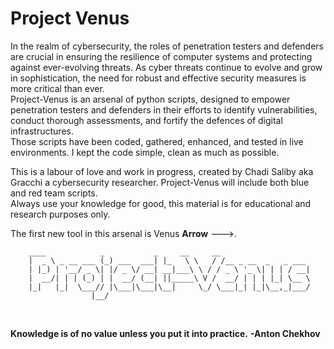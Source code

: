 # Project Venus

In the realm of cybersecurity, the roles of penetration testers and defenders are crucial in ensuring the resilience of computer systems and protecting against ever-evolving threats.
As cyber threats continue to evolve and grow in sophistication, the need for robust and effective security measures is more critical than ever.
</br>
Project-Venus is an arsenal of python scripts, designed to empower penetration testers and defenders in their efforts to identify vulnerabilities, conduct thorough assessments, and fortify the defences of digital infrastructures. 
</br>
Those scripts have been coded, gathered, enhanced, and tested in live environments.
I kept the code simple, clean as much as possible.
</br>

This is a labour of love and work in progress, created by Chadi Saliby aka Gracchi a cybersecurity researcher. 
Project-Venus will include both blue and red team scripts. 
</br>
Always use your knowledge for good, this material is for educational and research purposes only.

The first new tool in this arsenal is Venus **Arrow** --->.

        ____            _           _     __     __                   
        |  _ \ _ __ ___ (_) ___  ___| |_   \ \   / /__ _ __  _   _ ___ 
        | |_) | '__/ _ \| |/ _ \/ __| __|___\ \ / / _ \ '_ \| | | / __|
        |  __/| | | (_) | |  __/ (__| ||_____\ V /  __/ | | | |_| \__ \
        |_|   |_|  \___// |\___|\___|\__|     \_/ \___|_| |_|\__,_|___/
                      |__/                                             
</br>

**Knowledge is of no value unless you put it into practice.**    **-Anton Chekhov**
